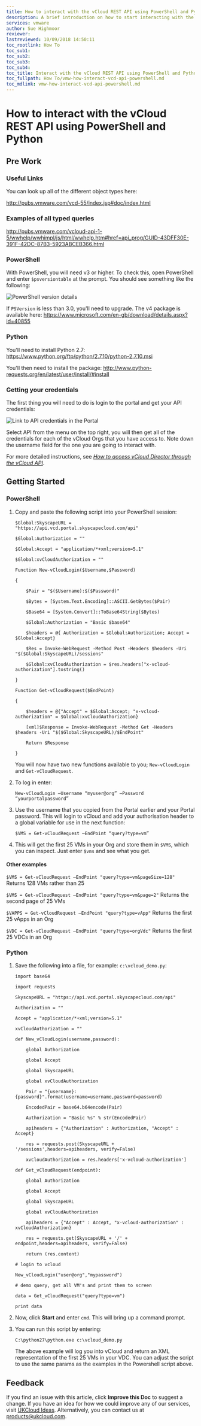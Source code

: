 ```yaml
---
title: How to interact with the vCloud REST API using PowerShell and Python | UKCloud Ltd
description: A brief introduction on how to start interacting with the vCloud Director REST API with PowerShell and Python
services: vmware
author: Sue Highmoor
reviewer:
lastreviewed: 10/09/2018 14:50:11
toc_rootlink: How To
toc_sub1: 
toc_sub2:
toc_sub3:
toc_sub4:
toc_title: Interact with the vCloud REST API using PowerShell and Python
toc_fullpath: How To/vmw-how-interact-vcd-api-powershell.md
toc_mdlink: vmw-how-interact-vcd-api-powershell.md
---
```


# How to interact with the vCloud REST API using PowerShell and Python

## Pre Work

### Useful Links

You can look up all of the different object types here:

http://pubs.vmware.com/vcd-55/index.jsp#doc/index.html

### Examples of all typed queries

http://pubs.vmware.com/vcloud-api-1-5/wwhelp/wwhimpl/js/html/wwhelp.htm#href=api_prog/GUID-43DFF30E-391F-42DC-87B3-5923ABCEB366.html

### PowerShell

With PowerShell, you will need v3 or higher. To check this, open PowerShell and enter `$psversiontable` at the prompt. You should see something like the following:

![PowerShell version details](images/powershellandpython1.png)

If `PSVersion` is less than 3.0, you'll need to upgrade. The v4 package is available here: https://www.microsoft.com/en-gb/download/details.aspx?id=40855

### Python

You'll need to install Python 2.7: https://www.python.org/ftp/python/2.7.10/python-2.7.10.msi

You'll then need to install the package: http://www.python-requests.org/en/latest/user/install/#install

### Getting your credentials

The first thing you will need to do is login to the portal and get your API credentials:

![Link to API credentials in the Portal](images/api_menu.png)

Select API from the menu on the top right, you will then get all of the credentials for each of the vCloud Orgs that you have access to. Note down the username field for the one you are going to interact with.

For more detailed instructions, see [*How to access vCloud Director through the vCloud API*](vmw-how-access-vcloud-api.md).

## Getting Started

### PowerShell

1. Copy and paste the following script into your PowerShell session:

       $Global:SkyscapeURL = "https://api.vcd.portal.skyscapecloud.com/api"

       $Global:Authorization = ""

       $Global:Accept = "application/*+xml;version=5.1"

       $Global:xvCloudAuthorization = ""

       Function New-vCloudLogin($Username,$Password)

       {

           $Pair = "$($Username):$($Password)"

           $Bytes = [System.Text.Encoding]::ASCII.GetBytes($Pair)

           $Base64 = [System.Convert]::ToBase64String($Bytes)

           $Global:Authorization = "Basic $base64"

           $headers = @{ Authorization = $Global:Authorization; Accept = $Global:Accept}

           $Res = Invoke-WebRequest -Method Post -Headers $headers -Uri "$($Global:SkyscapeURL)/sessions"

           $Global:xvCloudAuthorization = $res.headers["x-vcloud-authorization"].tostring()

       }

       Function Get-vCloudRequest($EndPoint)

       {

           $headers = @{"Accept" = $Global:Accept; "x-vcloud-authorization" = $Global:xvCloudAuthorization}

           [xml]$Response = Invoke-WebRequest -Method Get -Headers $headers -Uri "$($Global:SkyscapeURL)/$EndPoint"

           Return $Response

       }

    You will now have two new functions available to you; `New-vCloudLogin` and `Get-vCloudRequest`.

2. To log in enter:

       New-vCloudLogin –Username “myuser@org” –Password “yourportalpassword”

3. Use the username that you copied from the Portal earlier and your Portal password. This will login to vCloud and add your authorisation header to a global variable for use in the next function:

       $VMS = Get-vCloudRequest –EndPoint “query?type=vm”

4. This will get the first 25 VMs in your Org and store them in `$VMS`, which you can inspect. Just enter `$vms` and see what you get.

#### Other examples

`$VMS = Get-vCloudRequest –EndPoint "query?type=vm&pageSize=128"` Returns 128 VMs rather than 25

`$VMS = Get-vCloudRequest –EndPoint "query?type=vm&page=2"` Returns the second page of 25 VMs

`$VAPPS = Get-vCloudRequest –EndPoint "query?type=vApp"` Returns the first 25 vApps in an Org

`$VDC = Get-vCloudRequest –EndPoint "query?type=orgVdc"` Returns the first 25 VDCs in an Org

### Python

1. Save the following into a file, for example: `c:\vcloud_demo.py`:

       import base64

       import requests

       SkyscapeURL = "https://api.vcd.portal.skyscapecloud.com/api"

       Authorization = ""

       Accept = "application/*+xml;version=5.1"

       xvCloudAuthorization = ""

       def New_vCloudLogin(username,password):

           global Authorization

           global Accept

           global SkyscapeURL

           global xvCloudAuthorization

           Pair = "{username}:{password}".format(username=username,password=password)

           EncodedPair = base64.b64encode(Pair)

           Authorization = "Basic %s" % str(EncodedPair)

           apiheaders = {"Authorization" : Authorization, "Accept" : Accept}  

           res = requests.post(SkyscapeURL + '/sessions',headers=apiheaders, verify=False)

           xvCloudAuthorization = res.headers['x-vcloud-authorization']

       def Get_vCloudRequest(endpoint):

           global Authorization

           global Accept

           global SkyscapeURL

           global xvCloudAuthorization

           apiheaders = {"Accept" : Accept, "x-vcloud-authorization" : xvCloudAuthorization}  

           res = requests.get(SkyscapeURL + '/' + endpoint,headers=apiheaders, verify=False)

           return (res.content)

       # login to vcloud

       New_vCloudLogin("user@org","mypassword")

       # demo query, get all VM's and print them to screen

       data = Get_vCloudRequest("query?type=vm")

       print data

2. Now, click **Start** and enter `cmd`. This will bring up a command prompt.

3. You can run this script by entering:

       C:\python27\python.exe c:\vcloud_demo.py

    The above example will log you into vCloud and return an XML representation of the first 25 VMs in your VDC. You can adjust the script to use the same params as the examples in the Powershell script above.

## Feedback

If you find an issue with this article, click **Improve this Doc** to suggest a change. If you have an idea for how we could improve any of our services, visit [UKCloud Ideas](https://ideas.ukcloud.com). Alternatively, you can contact us at <products@ukcloud.com>.
